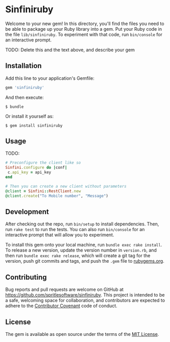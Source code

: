 # Sinfiniruby

Welcome to your new gem! In this directory, you'll find the files you need to be able to package up your Ruby library into a gem. Put your Ruby code in the file `lib/sinfiniruby`. To experiment with that code, run `bin/console` for an interactive prompt.

TODO: Delete this and the text above, and describe your gem

## Installation

Add this line to your application's Gemfile:

```ruby
gem 'sinfiniruby'
```

And then execute:

    $ bundle

Or install it yourself as:

    $ gem install sinfiniruby

## Usage

TODO: 



```ruby
# Preconfigure the client like so
Sinfini.configure do |conf|
 c.api_key = api_key
end

# Then you can create a new client without parameters
@client = Sinfini::RestClient.new
@client.create("To Mobile number", "Message")

```
## Development

After checking out the repo, run `bin/setup` to install dependencies. Then, run `rake test` to run the tests. You can also run `bin/console` for an interactive prompt that will allow you to experiment.

To install this gem onto your local machine, run `bundle exec rake install`. To release a new version, update the version number in `version.rb`, and then run `bundle exec rake release`, which will create a git tag for the version, push git commits and tags, and push the `.gem` file to [rubygems.org](https://rubygems.org).

## Contributing

Bug reports and pull requests are welcome on GitHub at https://github.com/spritlesoftware/sinfiniruby. This project is intended to be a safe, welcoming space for collaboration, and contributors are expected to adhere to the [Contributor Covenant](contributor-covenant.org) code of conduct.


## License

The gem is available as open source under the terms of the [MIT License](http://opensource.org/licenses/MIT).

